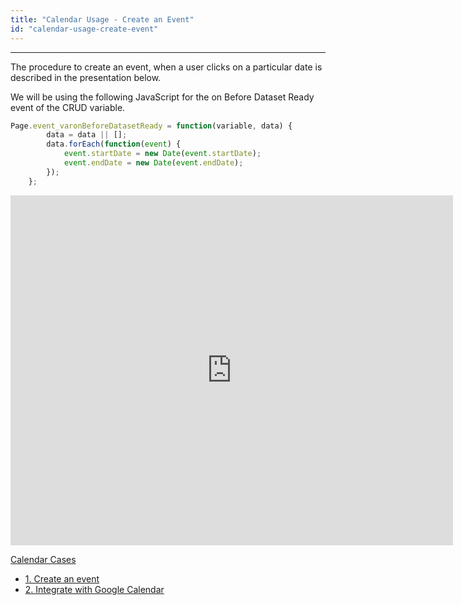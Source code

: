 ```yaml
---
title: "Calendar Usage - Create an Event"
id: "calendar-usage-create-event"
---
```

---
The procedure to create an event, when a user clicks on a particular date is described in the presentation below.

We will be using the following JavaScript for the on Before Dataset Ready event of the CRUD variable.

```js
Page.event_varonBeforeDatasetReady = function(variable, data) {
        data = data || [];
        data.forEach(function(event) {
            event.startDate = new Date(event.startDate);
            event.endDate = new Date(event.endDate);
        });
    };
```

<iframe width="708" height="560" src="https://docs.google.com/presentation/d/e/2PACX-1vQ_wvcYti0_pcX6CQSYhRjaXxC0VeOfIQGm0cGW9AlDUZ_PjcxA0m6ifob35W4IYZ4ERTKfzaQrqG9-/embed?start=false&amp;loop=false&amp;delayms=3000" frameborder="0" allowfullscreen="allowfullscreen" mozallowfullscreen="mozallowfullscreen" webkitallowfullscreen="webkitallowfullscreen"></iframe>

[Calendar Cases](/learn/app-development/widgets/form-widgets/calendar/#use-cases)

- [1. Create an event](/learn/how-tos/calendar-usage-create-event/)
- [2. Integrate with Google Calendar](/learn/how-tos/calender-usage-google-calendar-integration/)
